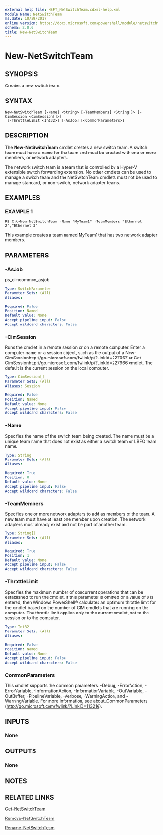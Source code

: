 ```yaml
---
external help file: MSFT_NetSwitchTeam.cdxml-help.xml
Module Name: NetSwitchTeam
ms.date: 10/29/2017
online version: https://docs.microsoft.com/powershell/module/netswitchteam/new-netswitchteam?view=windowsserver2012r2-ps&wt.mc_id=ps-gethelp
schema: 2.0.0
title: New-NetSwitchTeam
---
```


# New-NetSwitchTeam

## SYNOPSIS
Creates a new switch team.

## SYNTAX

```
New-NetSwitchTeam [-Name] <String> [-TeamMembers] <String[]> [-CimSession <CimSession[]>]
 [-ThrottleLimit <Int32>] [-AsJob] [<CommonParameters>]
```

## DESCRIPTION
The **New-NetSwitchTeam** cmdlet creates a new switch team.
A switch team must have a name for the team and must be created with one or more members, or network adapters.

The network switch team is a team that is controlled by a Hyper-V extensible switch forwarding extension.
No other cmdlets can be used to manage a switch team and the NetSwitchTeam cmdlets must not be used to manage standard, or non-switch, network adapter teams.

## EXAMPLES

### EXAMPLE 1
```
PS C:\>New-NetSwitchTeam -Name "MyTeam1" -TeamMembers "Ethernet 2","Ethernet 3"
```

This example creates a team named MyTeam1 that has two network adapter members.

## PARAMETERS

### -AsJob
ps_cimcommon_asjob

```yaml
Type: SwitchParameter
Parameter Sets: (All)
Aliases: 

Required: False
Position: Named
Default value: None
Accept pipeline input: False
Accept wildcard characters: False
```

### -CimSession
Runs the cmdlet in a remote session or on a remote computer.
Enter a computer name or a session object, such as the output of a New-CimSessionhttp://go.microsoft.com/fwlink/p/?LinkId=227967 or Get-CimSessionhttp://go.microsoft.com/fwlink/p/?LinkId=227966 cmdlet.
The default is the current session on the local computer.

```yaml
Type: CimSession[]
Parameter Sets: (All)
Aliases: Session

Required: False
Position: Named
Default value: None
Accept pipeline input: False
Accept wildcard characters: False
```

### -Name
Specifies the name of the switch team being created.
The name must be a unique team name that does not exist as either a switch team or LBFO team name.

```yaml
Type: String
Parameter Sets: (All)
Aliases: 

Required: True
Position: 0
Default value: None
Accept pipeline input: False
Accept wildcard characters: False
```

### -TeamMembers
Specifies one or more network adapters to add as members of the team.
A new team must have at least one member upon creation.
The network adapters must already exist and not be part of another team.

```yaml
Type: String[]
Parameter Sets: (All)
Aliases: 

Required: True
Position: 1
Default value: None
Accept pipeline input: False
Accept wildcard characters: False
```

### -ThrottleLimit
Specifies the maximum number of concurrent operations that can be established to run the cmdlet.
If this parameter is omitted or a value of `0` is entered, then Windows PowerShell® calculates an optimum throttle limit for the cmdlet based on the number of CIM cmdlets that are running on the computer.
The throttle limit applies only to the current cmdlet, not to the session or to the computer.

```yaml
Type: Int32
Parameter Sets: (All)
Aliases: 

Required: False
Position: Named
Default value: None
Accept pipeline input: False
Accept wildcard characters: False
```

### CommonParameters
This cmdlet supports the common parameters: -Debug, -ErrorAction, -ErrorVariable, -InformationAction, -InformationVariable, -OutVariable, -OutBuffer, -PipelineVariable, -Verbose, -WarningAction, and -WarningVariable. For more information, see about_CommonParameters (http://go.microsoft.com/fwlink/?LinkID=113216).

## INPUTS

### None

## OUTPUTS

### None

## NOTES

## RELATED LINKS

[Get-NetSwitchTeam](./Get-NetSwitchTeam.md)

[Remove-NetSwitchTeam](./Remove-NetSwitchTeam.md)

[Rename-NetSwitchTeam](./Rename-NetSwitchTeam.md)


